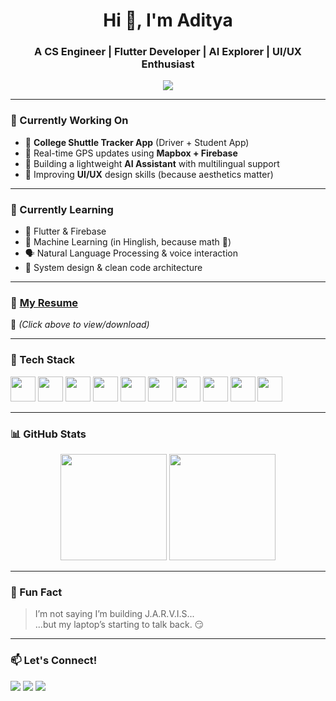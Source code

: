 <h1 align="center">Hi 👋, I'm Aditya</h1>
<h3 align="center">A CS Engineer | Flutter Developer | AI Explorer | UI/UX Enthusiast</h3>

<p align="center">
  <img src="https://readme-typing-svg.herokuapp.com?color=00F78A&center=true&lines=Learning+Machine+Learning+🧠;Building+Apps+with+Flutter+🚀;Dreaming+of+J.A.R.V.I.S+AI+🤖;Making+Debugging+Look+Cool+😎" />
</p>

---

### 🔭 Currently Working On
- 🚗 **College Shuttle Tracker App** (Driver + Student App)
- 📡 Real-time GPS updates using **Mapbox + Firebase**
- 🤖 Building a lightweight **AI Assistant** with multilingual support
- 🎨 Improving **UI/UX** design skills (because aesthetics matter)

---

### 🌱 Currently Learning
- 📱 Flutter & Firebase
- 🧠 Machine Learning (in Hinglish, because math 🥲)
- 🗣️ Natural Language Processing & voice interaction
- 🧩 System design & clean code architecture

---

### 💼 [My Resume](https://drive.google.com/file/d/1Npe-lQiwtza5NDzY4e5fQ5KA5BcH1tz2/view?usp=sharing)
📌 *(Click above to view/download)*

---

### 🧰 Tech Stack
<p align="left">
  <img src="https://cdn.jsdelivr.net/gh/devicons/devicon/icons/flutter/flutter-original.svg" width="40" /> 
  <img src="https://cdn.jsdelivr.net/gh/devicons/devicon/icons/firebase/firebase-plain.svg" width="40" />
  <img src="https://cdn.jsdelivr.net/gh/devicons/devicon/icons/python/python-original.svg" width="40" />
  <img src="https://cdn.jsdelivr.net/gh/devicons/devicon/icons/c/c-original.svg" width="40" />
  <img src="https://cdn.jsdelivr.net/gh/devicons/devicon/icons/cplusplus/cplusplus-original.svg" width="40" />
  <img src="https://cdn.jsdelivr.net/gh/devicons/devicon/icons/javascript/javascript-original.svg" width="40" />
  <img src="https://cdn.jsdelivr.net/gh/devicons/devicon/icons/html5/html5-original.svg" width="40" />
  <img src="https://cdn.jsdelivr.net/gh/devicons/devicon/icons/css3/css3-original.svg" width="40" />
  <img src="https://cdn.jsdelivr.net/gh/devicons/devicon/icons/git/git-original.svg" width="40" />
  <img src="https://cdn.jsdelivr.net/gh/devicons/devicon/icons/linux/linux-original.svg" width="40" />
</p>

---

### 📊 GitHub Stats

<p align="center">
  <img src="https://github-readme-stats.vercel.app/api?username=XADITYAM&show_icons=true&theme=tokyonight" height="170px" />
  <img src="https://github-readme-stats.vercel.app/api/top-langs/?username=XADITYAM&layout=compact&theme=tokyonight" height="170px"/>
</p>

---

### 🦸 Fun Fact
> I’m not saying I’m building J.A.R.V.I.S...  
> ...but my laptop’s starting to talk back. 😏

---

### 📫 Let's Connect!

<p>
  <a href="https://www.linkedin.com/in/www.linkedin.com/in/adityamx08/"><img src="https://img.shields.io/badge/LinkedIn-%230077B5?style=for-the-badge&logo=linkedin&logoColor=white"/></a>
  <a href="mailto:adityam721305@gmail.com"><img src="https://img.shields.io/badge/Gmail-D14836?style=for-the-badge&logo=gmail&logoColor=white"/></a>
  <a href="https://x.com/Adimishrajgd"><img src="https://img.shields.io/badge/Twitter-%231DA1F2?style=for-the-badge&logo=twitter&logoColor=white"/></a>
</p>
